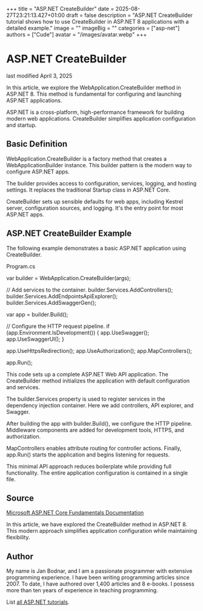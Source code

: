 +++
title = "ASP.NET CreateBuilder"
date = 2025-08-27T23:21:13.427+01:00
draft = false
description = "ASP.NET CreateBuilder tutorial shows how to use CreateBuilder in ASP.NET 8 applications with a detailed example."
image = ""
imageBig = ""
categories = ["asp-net"]
authors = ["Cude"]
avatar = "/images/avatar.webp"
+++

# ASP.NET CreateBuilder

last modified April 3, 2025

In this article, we explore the WebApplication.CreateBuilder method in ASP.NET 8.
This method is fundamental for configuring and launching ASP.NET applications.

ASP.NET is a cross-platform, high-performance framework for building modern web
applications. CreateBuilder simplifies application configuration and startup.

## Basic Definition

WebApplication.CreateBuilder is a factory method that creates a WebApplicationBuilder
instance. This builder pattern is the modern way to configure ASP.NET apps.

The builder provides access to configuration, services, logging, and hosting
settings. It replaces the traditional Startup class in ASP.NET Core.

CreateBuilder sets up sensible defaults for web apps, including Kestrel server,
configuration sources, and logging. It's the entry point for most ASP.NET apps.

## ASP.NET CreateBuilder Example

The following example demonstrates a basic ASP.NET application using CreateBuilder.

Program.cs
  

var builder = WebApplication.CreateBuilder(args);

// Add services to the container.
builder.Services.AddControllers();
builder.Services.AddEndpointsApiExplorer();
builder.Services.AddSwaggerGen();

var app = builder.Build();

// Configure the HTTP request pipeline.
if (app.Environment.IsDevelopment())
{
    app.UseSwagger();
    app.UseSwaggerUI();
}

app.UseHttpsRedirection();
app.UseAuthorization();
app.MapControllers();

app.Run();

This code sets up a complete ASP.NET Web API application. The CreateBuilder method
initializes the application with default configuration and services.

The builder.Services property is used to register services in the dependency
injection container. Here we add controllers, API explorer, and Swagger.

After building the app with builder.Build(), we configure the HTTP pipeline.
Middleware components are added for development tools, HTTPS, and authorization.

MapControllers enables attribute routing for controller actions. Finally,
app.Run() starts the application and begins listening for requests.

This minimal API approach reduces boilerplate while providing full functionality.
The entire application configuration is contained in a single file.

## Source

[Microsoft ASP.NET Core Fundamentals Documentation](https://learn.microsoft.com/en-us/aspnet/core/fundamentals/?view=aspnetcore-8.0)

In this article, we have explored the CreateBuilder method in ASP.NET 8. This
modern approach simplifies application configuration while maintaining flexibility.

## Author

My name is Jan Bodnar, and I am a passionate programmer with extensive
programming experience. I have been writing programming articles since 2007.
To date, I have authored over 1,400 articles and 8 e-books. I possess more
than ten years of experience in teaching programming.

List [all ASP.NET tutorials](/all/#asp-net).
